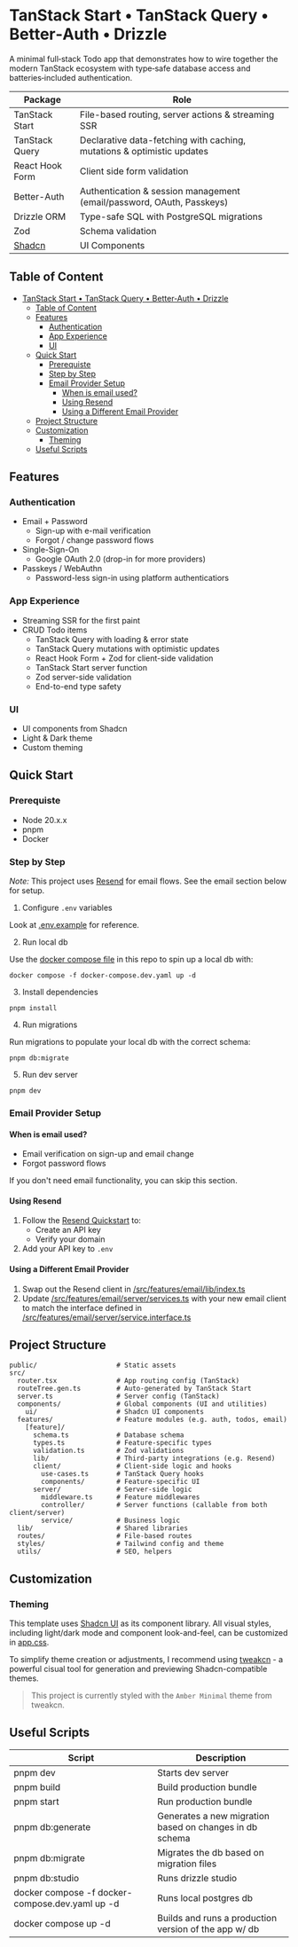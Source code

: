 # TanStack Start • TanStack Query • Better‑Auth • Drizzle

A minimal full‑stack Todo app that demonstrates how to wire together the modern TanStack ecosystem with type‑safe database access and batteries‑included authentication.

| Package                          | Role                                                                   |
| -------------------------------- | ---------------------------------------------------------------------- |
| TanStack Start                   | File-based routing, server actions & streaming SSR                     |
| TanStack Query                   | Declarative data-fetching with caching, mutations & optimistic updates |
| React Hook Form                  | Client side form validation                                            |
| Better-Auth                      | Authentication & session management (email/password, OAuth, Passkeys)  |
| Drizzle ORM                      | Type-safe SQL with PostgreSQL migrations                               |
| Zod                              | Schema validation                                                      |
| [Shadcn](https://ui.shadcn.com/) | UI Components                                                          |

## Table of Content

- [TanStack Start • TanStack Query • Better‑Auth • Drizzle](#tanstack-start--tanstack-query--betterauth--drizzle)
  - [Table of Content](#table-of-content)
  - [Features](#features)
    - [Authentication](#authentication)
    - [App Experience](#app-experience)
    - [UI](#ui)
  - [Quick Start](#quick-start)
    - [Prerequiste](#prerequiste)
    - [Step by Step](#step-by-step)
    - [Email Provider Setup](#email-provider-setup)
      - [When is email used?](#when-is-email-used)
      - [Using Resend](#using-resend)
      - [Using a Different Email Provider](#using-a-different-email-provider)
  - [Project Structure](#project-structure)
  - [Customization](#customization)
    - [Theming](#theming)
  - [Useful Scripts](#useful-scripts)

## Features

### Authentication

- Email + Password
  - Sign-up with e-mail verification
  - Forgot / change password flows
- Single-Sign-On
  - Google OAuth 2.0 (drop-in for more providers)
- Passkeys / WebAuthn
  - Password-less sign-in using platform authenticatiors

### App Experience

- Streaming SSR for the first paint
- CRUD Todo items
  - TanStack Query with loading & error state
  - TanStack Query mutations with optimistic updates
  - React Hook Form + Zod for client-side validation
  - TanStack Start server function
  - Zod server-side validation
  - End-to-end type safety

### UI

- UI components from Shadcn
- Light & Dark theme
- Custom theming

## Quick Start

### Prerequiste

- Node 20.x.x
- pnpm
- Docker

### Step by Step

_Note:_ This project uses [Resend](https://resend.com/) for email flows. See the email section below for setup.

1. Configure `.env` variables

Look at [.env.example](./.env.example) for reference.

2. Run local db

Use the [docker compose file](./docker-compose.dev.yaml) in this repo to spin up a local db with:

```
docker compose -f docker-compose.dev.yaml up -d
```

3. Install dependencies

```
pnpm install
```

4. Run migrations

Run migrations to populate your local db with the correct schema:

```
pnpm db:migrate
```

5. Run dev server

```
pnpm dev
```

### Email Provider Setup

#### When is email used?

- Email verification on sign-up and email change
- Forgot password flows

If you don't need email functionality, you can skip this section.

#### Using Resend

1. Follow the [Resend Quickstart](https://resend.com/docs/send-with-nodejs) to:
   - Create an API key
   - Verify your domain
2. Add your API key to `.env`

#### Using a Different Email Provider

1. Swap out the Resend client in [/src/features/email/lib/index.ts](/src/features/email/lib/index.ts)
2. Update [/src/features/email/server/services.ts](./src/features/email/server/service.ts) with your new email client to match the interface defined in [/src/features/email/server/service.interface.ts](/src/features/email/server/service.interface.ts)

## Project Structure

```
public/                    # Static assets
src/
  router.tsx               # App routing config (TanStack)
  routeTree.gen.ts         # Auto-generated by TanStack Start
  server.ts                # Server config (TanStack)
  components/              # Global components (UI and utilities)
    ui/                    # Shadcn UI components
  features/                # Feature modules (e.g. auth, todos, email)
    [feature]/
      schema.ts            # Database schema
      types.ts             # Feature-specific types
      validation.ts        # Zod validations
      lib/                 # Third-party integrations (e.g. Resend)
      client/              # Client-side logic and hooks
        use-cases.ts       # TanStack Query hooks
        components/        # Feature-specific UI
      server/              # Server-side logic
        middleware.ts      # Feature middlewares
        controller/        # Server functions (callable from both client/server)
        service/           # Business logic
  lib/                     # Shared libraries
  routes/                  # File-based routes
  styles/                  # Tailwind config and theme
  utils/                   # SEO, helpers
```

## Customization

### Theming

This template uses [Shadcn UI](https://ui.shadcn.com/) as its component library.
All visual styles, including light/dark mode and component look-and-feel, can be customized in [app.css](/src/styles/app.css).

To simplify theme creation or adjustments, I recommend using [tweakcn](https://tweakcn.com/) - a powerful cisual tool for generation and previewing Shadcn-compatible themes.

> This project is currently styled with the `Amber Minimal` theme from tweakcn.

## Useful Scripts

| Script                                          | Description                                             |
| ----------------------------------------------- | ------------------------------------------------------- |
| pnpm dev                                        | Starts dev server                                       |
| pnpm build                                      | Build production bundle                                 |
| pnpm start                                      | Run production bundle                                   |
| pnpm db:generate                                | Generates a new migration based on changes in db schema |
| pnpm db:migrate                                 | Migrates the db based on migration files                |
| pnpm db:studio                                  | Runs drizzle studio                                     |
| docker compose -f docker-compose.dev.yaml up -d | Runs local postgres db                                  |
| docker compose up -d                            | Builds and runs a production version of the app w/ db   |
